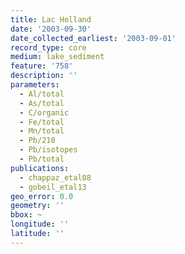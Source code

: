```yaml
---
title: Lac Holland
date: '2003-09-30'
date_collected_earliest: '2003-09-01'
record_type: core
medium: lake_sediment
feature: '758'
description: ''
parameters:
  - Al/total
  - As/total
  - C/organic
  - Fe/total
  - Mn/total
  - Pb/210
  - Pb/isotopes
  - Pb/total
publications:
  - chappaz_etal08
  - gobeil_etal13
geo_error: 0.0
geometry: ''
bbox: ~
longitude: ''
latitude: ''
---
```

